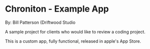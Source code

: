 # Chroniton - Example App

By: Bill Patterson (Driftwood Studio

A sample project for clients who would like to review a coding project. 

This is a custom app, fully functional, released in apple's App Store.

